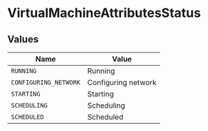 # VirtualMachineAttributesStatus


## Values

| Name                  | Value                 |
| --------------------- | --------------------- |
| `RUNNING`             | Running               |
| `CONFIGURING_NETWORK` | Configuring network   |
| `STARTING`            | Starting              |
| `SCHEDULING`          | Scheduling            |
| `SCHEDULED`           | Scheduled             |